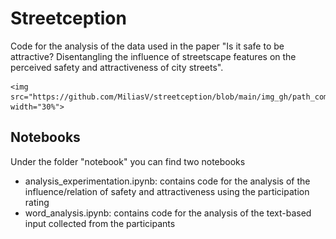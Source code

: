 # Streetception

Code for the analysis of the data used in the paper "Is it safe to be attractive? Disentangling the influence of streetscape features on the perceived safety and attractiveness of city streets".

    <img src="https://github.com/MiliasV/streetception/blob/main/img_gh/path_compl.png" width="30%">

## Notebooks
Under the folder "notebook" you can find two notebooks
* analysis_experimentation.ipynb: contains code for the analysis of the influence/relation of safety and attractiveness using the participation rating
* word_analysis.ipynb: contains code for the analysis of the text-based input collected from the participants
